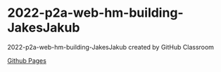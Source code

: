# 2022-p2a-web-hm-building-JakesJakub
2022-p2a-web-hm-building-JakesJakub created by GitHub Classroom

[Github Pages](https://pslib-cz.github.io/2022-p2a-web-hm-building-JakesJakub/)
